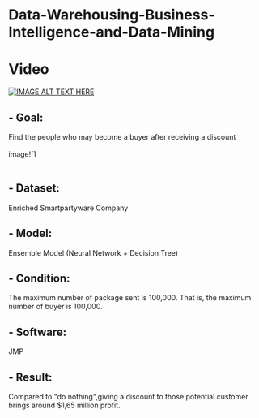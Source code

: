 # Data-Warehousing-Business-Intelligence-and-Data-Mining
# Video
[![IMAGE ALT TEXT HERE](https://www.youtube.com/watch?v=FlVsnXsQAdI/0.jpg)](https://www.youtube.com/watch?v=FlVsnXsQAdI)


## - Goal:
Find the people who may become a buyer after receiving a discount 
<br></br>
image![] 
<br></br>
## - Dataset:
Enriched Smartpartyware Company

## - Model:
Ensemble Model (Neural Network + Decision Tree)

## - Condition:
The maximum number of package sent is 100,000. That is, the maximum number of buyer is 100,000.

## - Software:
JMP

## - Result:
Compared to "do nothing",giving a discount to those potential customer brings around $1,65 million profit.
